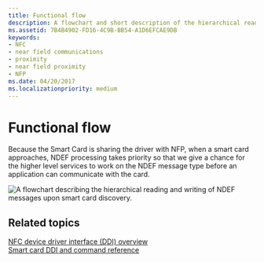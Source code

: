 ```yaml
---
title: Functional flow
description: A flowchart and short description of the hierarchical reading and writing of NDEF messages upon smart card discovery.
ms.assetid: 7B4B4902-FD16-4C9B-BB54-A1D6EFCAE9DB
keywords:
- NFC
- near field communications
- proximity
- near field proximity
- NFP
ms.date: 04/20/2017
ms.localizationpriority: medium
---
```


# Functional flow


Because the Smart Card is sharing the driver with NFP, when a smart card approaches, NDEF processing takes priority so that we give a chance for the higher level services to work on the NDEF message type before an application can communicate with the card.

![A flowchart describing the hierarchical reading and writing of NDEF messages upon smart card discovery.](images/smartcardfunctionalflow.png)

 

 
## Related topics
[NFC device driver interface (DDI) overview](https://docs.microsoft.com/windows-hardware/drivers/ddi/content/index)  
[Smart card DDI and command reference](https://docs.microsoft.com/previous-versions/dn905601(v=vs.85))  
